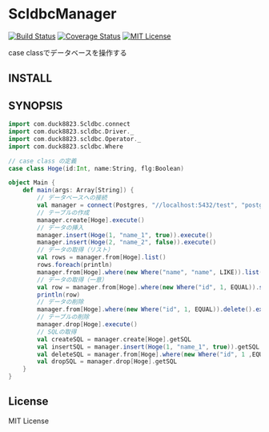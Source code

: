 # ScldbcManager
[![Build Status](https://travis-ci.org/duck8823/scldbc-manager.svg?branch=master)](https://travis-ci.org/duck8823/scldbc-manager)
[![Coverage Status](https://coveralls.io/repos/github/duck8823/scldbc-manager/badge.svg?branch=master)](https://coveralls.io/github/duck8823/scldbc-manager?branch=master)
[![MIT License](http://img.shields.io/badge/license-MIT-blue.svg?style=flat)](LICENSE)  

case classでデータベースを操作する

## INSTALL

## SYNOPSIS
```scala
import com.duck8823.Scldbc.connect
import com.duck8823.scldbc.Driver._
import com.duck8823.scldbc.Operator._
import com.duck8823.scldbc.Where

// case class の定義
case class Hoge(id:Int, name:String, flg:Boolean)

object Main {
	def main(args: Array[String]) {
		// データベースへの接続
		val manager = connect(Postgres, "//localhost:5432/test", "postgres", "")
		// テーブルの作成
		manager.create[Hoge].execute()
		// データの挿入
		manager.insert(Hoge(1, "name_1", true)).execute()
		manager.insert(Hoge(2, "name_2", false)).execute()
		// データの取得（リスト）
		val rows = manager.from[Hoge].list()
		rows.foreach(println)
		manager.from[Hoge].where(new Where("name", "name", LIKE)).list()
		// データの取得（一意）
		val row = manager.from[Hoge].where(new Where("id", 1, EQUAL)).singleResult()
		println(row)
		// データの削除
		manager.from[Hoge].where(new Where("id", 1, EQUAL)).delete().execute()
		// テーブルの削除
		manager.drop[Hoge].execute()
		// SQLの取得
		val createSQL = manager.create[Hoge].getSQL
		val insertSQL = manager.insert(Hoge(1, "name_1", true)).getSQL
		val deleteSQL = manager.from[Hoge].where(new Where("id", 1 ,EQUAL)).delete().getSQL
		val dropSQL = manager.drop[Hoge].getSQL
	}
}
```

## License
MIT License